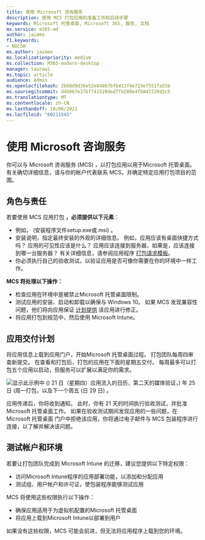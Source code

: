 ```yaml
---
title: 使用 Microsoft 咨询服务
description: 使用 MCS 打包应用的准备工作和后续步骤
keywords: Microsoft 托管桌面, Microsoft 365, 服务, 文档
ms.service: m365-md
author: jaimeo
f1.keywords:
- NOCSH
ms.author: jaimeo
ms.localizationpriority: medium
ms.collection: M365-modern-desktop
manager: laurawi
ms.topic: article
audience: Admin
ms.openlocfilehash: 2b68d9d36e52e84867bf6411f4e723e7551fa55b
ms.sourcegitcommit: d4b867e37bf741528ded7fb289e4f6847228d2c5
ms.translationtype: MT
ms.contentlocale: zh-CN
ms.lasthandoff: 10/06/2021
ms.locfileid: "60211545"
---
```

# <a name="working-with-microsoft-consulting-services"></a>使用 Microsoft 咨询服务

你可以与 Microsoft 咨询服务 (MCS) ，以打包应用以用于Microsoft 托管桌面。 有关确切详细信息，请与你的帐户代表联系 MCS，并确定特定应用打包项目的范围。

## <a name="roles-and-responsibilities"></a>角色与责任

若要使用 MCS 应用打包 **，必须提供以下元素**：

- 例如， (安装程序文件setup.exe或.msi) 。
- 安装说明，指定最终安装的外观的详细信息。 例如，应用应该有桌面快捷方式吗？ 应用的可见性应该是什么？ 应用应该连接到服务器，如果是，应该连接到哪一台服务器？ 有关详细信息，请参阅应用程序 [打包请求模板](https://github.com/MicrosoftDocs/microsoft-365-docs/raw/public/microsoft-365/managed-desktop/get-ready/downloads/app-packaging-template.docx)。
- 你必须执行自己的验收测试，以验证应用是否可像你需要在你的环境中一样工作。

**MCS 将处理以下操作：**

- 检查应用在环境中是被禁止Microsoft 托管桌面限制。
- 测试应用的安装、启动和卸载以确保与 Windows 10。 如果 MCS 发现兼容性问题，他们将向应用保证 [计划提供](/fasttrack/products-and-capabilities#app-assure) 该应用进行修正。
- 将应用打包到规范中，然后使用 Microsoft Intune。

## <a name="app-delivery-schedule"></a>应用交付计划

将应用信息上载到应用门户，开始Microsoft 托管桌面过程。 打包团队每周四审查新提交。 在查看和打包后，打包的应用在下面的星期五交付。 每周最多可以打包五个应用以启动，但服务可以扩展以满足你的需求。

![显示此示例中 () 21 日（星期四）应用流入的日历，第二天的媒体验证，) 年 25 日 (周一打包，以及下一个周五 (日 29 日) 。](../../media/MCS-cal.png)

应用传递后，你将收到通知。 此时，你有 21 天的时间执行验收测试，并批准 Microsoft 托管桌面工作。 如果在验收测试期间发现应用的一些问题，在 Microsoft 托管桌面 门户中拒绝该应用，你将通过电子邮件与 MCS 包装程序进行连接，以了解并解决该问题。

## <a name="testing-accounts-and-environment"></a>测试帐户和环境

若要让打包团队完成到 Microsoft Intune 的迁移，建议您提供以下特定权限：

- 访问Microsoft Intune程序的应用部署功能，以添加和分配应用
- 测试组、用户帐户和许可证，使包装程序能够测试应用

MCS 将使用这些权限执行以下操作：

- 确保应用适用于为虚拟机配置的Microsoft 托管桌面
- 将应用上载到Microsoft Intune以部署到用户

如果没有这些权限，MCS 可能会前进，但无法将应用程序上载到您的环境。
